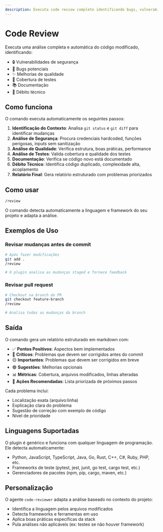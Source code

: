 ```yaml
---
description: Executa code review completo identificando bugs, vulnerabilidades e melhorias
---
```


# Code Review

Executa uma análise completa e automática do código modificado, identificando:

- 🔒 Vulnerabilidades de segurança
- 🐛 Bugs potenciais
- ✨ Melhorias de qualidade
- 🧪 Cobertura de testes
- 📚 Documentação
- 🔧 Débito técnico

## Como funciona

O comando executa automaticamente os seguintes passos:

1. **Identificação do Contexto**: Analisa `git status` e `git diff` para identificar mudanças
2. **Análise de Segurança**: Procura credenciais hardcoded, funções perigosas, inputs sem sanitização
3. **Análise de Qualidade**: Verifica estrutura, boas práticas, performance
4. **Análise de Testes**: Valida cobertura e qualidade dos testes
5. **Documentação**: Verifica se código novo está documentado
6. **Débito Técnico**: Identifica código duplicado, complexidade alta, acoplamento
7. **Relatório Final**: Gera relatório estruturado com problemas priorizados

## Como usar

```bash
/review
```

O comando detecta automaticamente a linguagem e framework do seu projeto e adapta a análise.

## Exemplos de Uso

### Revisar mudanças antes de commit

```bash
# Após fazer modificações
git add .
/review

# O plugin analisa as mudanças staged e fornece feedback
```

### Revisar pull request

```bash
# Checkout na branch do PR
git checkout feature-branch
/review

# Analisa todas as mudanças da branch
```

## Saída

O comando gera um relatório estruturado em markdown com:

- ✅ **Pontos Positivos**: Aspectos bem implementados
- 🔴 **Críticos**: Problemas que devem ser corrigidos antes do commit
- 🟡 **Importantes**: Problemas que devem ser corrigidos em breve
- 🟢 **Sugestões**: Melhorias opcionais
- 📊 **Métricas**: Cobertura, arquivos modificados, linhas alteradas
- 🎯 **Ações Recomendadas**: Lista priorizada de próximos passos

Cada problema inclui:
- Localização exata (arquivo:linha)
- Explicação clara do problema
- Sugestão de correção com exemplo de código
- Nível de prioridade

## Linguagens Suportadas

O plugin é genérico e funciona com qualquer linguagem de programação. Ele detecta automaticamente:

- Python, JavaScript, TypeScript, Java, Go, Rust, C++, C#, Ruby, PHP, etc.
- Frameworks de teste (pytest, jest, junit, go test, cargo test, etc.)
- Gerenciadores de pacotes (npm, pip, cargo, maven, etc.)

## Personalização

O agente `code-reviewer` adapta a análise baseado no contexto do projeto:

- Identifica a linguagem pelos arquivos modificados
- Detecta frameworks e ferramentas em uso
- Aplica boas práticas específicas da stack
- Pula análises não aplicáveis (ex: testes se não houver framework)
